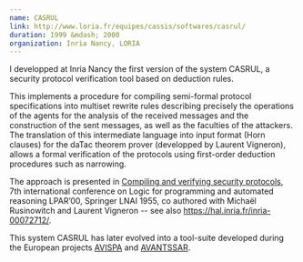 ```yaml
---
name: CASRUL
link: http://www.loria.fr/equipes/cassis/softwares/casrul/ 
duration: 1999 &mdash; 2000
organization: Inria Nancy, LORIA
---
```


I developped at Inria Nancy the first version of the system CASRUL,
a security protocol verification tool based on deduction rules.

This implements a procedure for compiling semi-formal protocol specifications into multiset rewrite rules describing precisely the operations of the agents for the analysis of the received messages and the construction of the sent messages, as well as the faculties of the attackers. 
The translation of this intermediate language into input format (Horn clauses) for the daTac theorem prover (developped by Laurent Vigneron), 
allows a formal verification of the protocols using first-order deduction procedures such as narrowing. 

The approach is presented in
[Compiling and verifying security protocols](https://link.springer.com/chapter/10.1007/3-540-44404-1_10), 
7th international conference on Logic for programming and automated reasoning LPAR’00, Springer LNAI 1955,
co authored with Michaël Rusinowitch and Laurent Vigneron 
-- see also <https://hal.inria.fr/inria-00072712/>.

This system CASRUL has later evolved into a tool-suite developed 
during the European projects
[AVISPA](http://www.avispa-project.org) 
and [AVANTSSAR](http://www.avantssar.eu).



